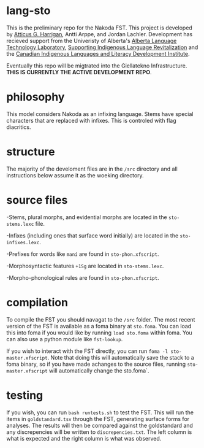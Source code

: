# lang-sto
This is the preliminary repo for the Nakoda FST. This project is developed by <a href="https://a.ttic.us">Atticus G. Harrigan</a>, <a ref="https://sites.ualberta.ca/~arppe/english.html">Antti Arppe</a>, and Jordan Lachler. Development has recieved support from the Univeristy of Alberta's <a href="https://altlab.ualberta.ca/">Alberta Language Technology Laboratory</a>, <a href="https://silr.ca/">Supporting Indigenous Language Revitalization</a> and the <a href="https://www.ualberta.ca/canadian-indigenous-languages-and-literacy-development-institute/index.html">Canadian Indigenous Languages and Literacy Development Institute</a>.

Eventually this repo will be migtrated into the Giellatekno Infrastructure. **THIS IS CURRENTLY THE ACTIVE DEVELOPMENT REPO**.

# philosophy
This model considers Nakoda as an infixing language. Stems have special characters that are replaced with infixes. This is controled with flag diacritics.

# structure
The majority of the develoment files are in the `/src` directory and all instructions below assume it as the woeking directory.

# source files
-Stems, plural morphs, and evidential morphs are located in the `sto-stems.lexc` file.

-Infixes (including ones that surface word initially) are located in the `sto-infixes.lexc`.

-Prefixes for words like `maní` are found in `sto-phon.xfscript`.

-Morphosyntactic features `+1Sg` are located in `sto-stems.lexc`.

-Morpho-phonological rules are found in `sto-phon.xfscript`.

# compilation
To compile the FST you should navagat to the `/src` folder. The most recent version of the FST is available as a foma binary at `sto.foma`. You can load this into foma if you would like by running `load sto.foma` within foma. You can also use a python module like `fst-lookup`. 

If you wish to interact with the FST directly, you can run `foma -l sto-master.xfscript`. Note that doing this will automatically save the stack to a foma binary, so if you have made achanges to the source files, running `sto-master.xfscript` will automatically change the sto.foma`.

# testing
If you wish, you can run `bash runtests.sh` to test the FST. This will run the items in `goldstandard.tsv` through the FST, generating surface forms for analyses. The results will then be compared against the goldstandard and any discrepencies will be written to `discrepencies.txt`. The left column is what is expected and the right column is what was observed. 
